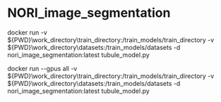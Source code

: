 # NORI_image_segmentation

docker run -v ${PWD}\work_directory\train_directory:/train_models/train_directory -v ${PWD}\work_directory\datasets:/train_models/datasets  -d nori_image_segmentation:latest tubule_model.py

docker run --gpus all -v ${PWD}\work_directory\train_directory:/train_models/train_directory -v ${PWD}\work_directory\datasets:/train_models/datasets  -d nori_image_segmentation:latest tubule_model.py